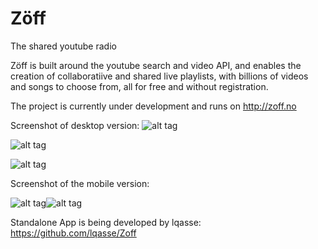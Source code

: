 Zöff
====

The shared youtube radio


Zöff is built around the youtube search and video API, and enables the creation of collaboratiive and shared live playlists, with billions of videos and songs to choose from, all for free and without registration.


The project is currently under development and runs on http://zoff.no

Screenshot of desktop version:
![alt tag](http://i.imgur.com/SaieuB6.png)

![alt tag](http://i.imgur.com/Ejjocl4.png)

![alt tag](http://i.imgur.com/d8fsw1R.png)

Screenshot of the mobile version:

![alt tag](http://i.imgur.com/WnOrn0R.png)![alt tag](http://i.imgur.com/F6tN51c.png)


Standalone App is being developed by lqasse: https://github.com/lqasse/Zoff

